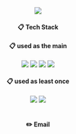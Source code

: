 <div align="center"> 

<img src="https://capsule-render.vercel.app/api?type=waving&color=auto&&customColorList=21&height=300&section=header&text=Welcome!&fontSize=90&desc=RIN-1011%20GitHub%20Profile&descAlign=65&descAlignY=65" />

 <br/>
  
####  :clipboard: Tech Stack 
  
####  :clipboard: used as the main
  
<img src="https://img.shields.io/badge/JAVA-007396?style=for-the-badge&logo=Java&logoColor=white">
<img src="https://img.shields.io/badge/Spring-6DB33F?style=for-the-badge&logo=Spring&logoColor=white">
<img src="https://img.shields.io/badge/Spring Boot-#6DB33F?style=for-the-badge&logo=Spring Boot&logoColor=white">
<img src="https://img.shields.io/badge/MySQL-4479A1?style=for-the-badge&logo=MySQL&logoColor=white">
 
 <br/>
  
####  :clipboard: used as least once
<img src="https://img.shields.io/badge/AWS-232F3E?style=for-the-badge&logo=Amazon aws&logoColor=white">
 
<img src="https://img.shields.io/badge/HTML-E34F26?style=for-the-badge&logo=HTML5&logoColor=white">
 
 <br/>
 <br/>
 
#### :pencil2: Email
 
  <br/>
</div>
